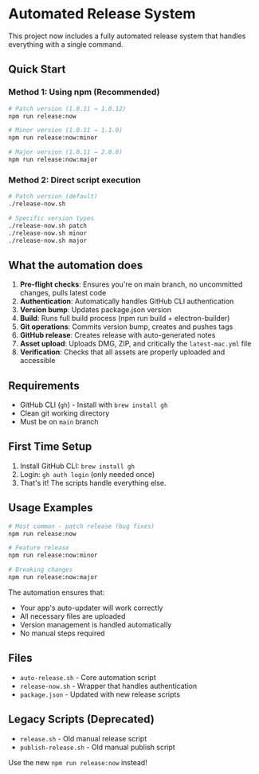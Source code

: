 # Automated Release System

This project now includes a fully automated release system that handles everything with a single command.

## Quick Start

### Method 1: Using npm (Recommended)
```bash
# Patch version (1.0.11 → 1.0.12)
npm run release:now

# Minor version (1.0.11 → 1.1.0)
npm run release:now:minor

# Major version (1.0.11 → 2.0.0)
npm run release:now:major
```

### Method 2: Direct script execution
```bash
# Patch version (default)
./release-now.sh

# Specific version types
./release-now.sh patch
./release-now.sh minor
./release-now.sh major
```

## What the automation does

1. **Pre-flight checks**: Ensures you're on main branch, no uncommitted changes, pulls latest code
2. **Authentication**: Automatically handles GitHub CLI authentication
3. **Version bump**: Updates package.json version
4. **Build**: Runs full build process (npm run build + electron-builder)
5. **Git operations**: Commits version bump, creates and pushes tags
6. **GitHub release**: Creates release with auto-generated notes
7. **Asset upload**: Uploads DMG, ZIP, and critically the `latest-mac.yml` file
8. **Verification**: Checks that all assets are properly uploaded and accessible

## Requirements

- GitHub CLI (`gh`) - Install with `brew install gh`
- Clean git working directory
- Must be on `main` branch

## First Time Setup

1. Install GitHub CLI: `brew install gh`
2. Login: `gh auth login` (only needed once)
3. That's it! The scripts handle everything else.

## Usage Examples

```bash
# Most common - patch release (bug fixes)
npm run release:now

# Feature release
npm run release:now:minor

# Breaking changes
npm run release:now:major
```

The automation ensures that:
- Your app's auto-updater will work correctly
- All necessary files are uploaded
- Version management is handled automatically
- No manual steps required

## Files

- `auto-release.sh` - Core automation script
- `release-now.sh` - Wrapper that handles authentication
- `package.json` - Updated with new release scripts

## Legacy Scripts (Deprecated)

- `release.sh` - Old manual release script
- `publish-release.sh` - Old manual publish script

Use the new `npm run release:now` instead!
